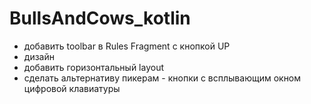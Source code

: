 # BullsAndCows_kotlin

- добавить toolbar в Rules Fragment с кнопкой UP
- дизайн
- добавить горизонтальный layout
- сделать альтернативу пикерам - кнопки с всплывающим окном цифровой клавиатуры
